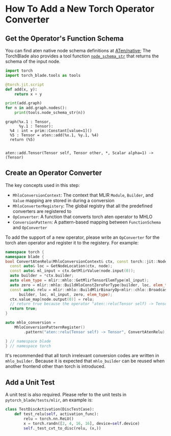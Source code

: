 # How To Add a New Torch Operator Converter

## Get the Operator's Function Schema

You can find aten native node schema definitions at
[ATen/native](https://github.com/pytorch/pytorch/tree/master/aten/src/ATen/native);
The TorchBlade also provides a tool function
[`node_schema_str`](https://github.com/alibaba/BladeDISC/blob/main/pytorch_blade/src/compiler/jit/tool_funcs.cpp#L110)
that returns the schema of the input node.

```python
import torch
import torch_blade.tools as tools

@torch.jit.script
def add(x, y):
    return x + y

print(add.graph)
for n in add.graph.nodes():
    print(tools.node_schema_str(n))
```

```text
graph(%x.1 : Tensor,
      %y.1 : Tensor):
  %4 : int = prim::Constant[value=1]()
  %5 : Tensor = aten::add(%x.1, %y.1, %4)
  return (%5)


aten::add.Tensor(Tensor self, Tensor other, *, Scalar alpha=1) -> (Tensor)
```

## Create an Operator Converter

The key concepts used in this step:

- `MhloConversionContext`: The context that MLIR `Module`, `Builder`, and
  `Value` mapping are stored in during a conversion
- `MhloConverterRegistery`: The global registry that all the predefined
  converters are registered to
- `OpConverter`: A function that converts torch aten operator to MHLO
- `ConversionPattern`: A pattern-based mapping between `FunctionSchema` and
  `OpConverter`

To add the support of a new operator, please write an `OpConverter` for the
torch aten operator and register it to the registery. For example:

```C++
namespace torch {
namespace blade {
bool ConvertAtenRelu(MhloConversionContext& ctx, const torch::jit::Node& node) {
  const auto& loc = GetNodeLocation(ctx, node);
  const auto& ml_input = ctx.GetMlirValue(node.input(0));
  auto builder = *ctx.builder;
  auto elem_type = mlir::mhlo::GetMlirTensorElemType(ml_input);
  auto zero = mlir::mhlo::BuildHloConstZeroForType(builder, loc, elem_type);
  const auto& relu = mlir::mhlo::BuildMlirBinaryOp<mlir::chlo::BroadcastMaxOp>(
      builder, loc, ml_input, zero, elem_type);
  ctx.value_map[node.output(0)] = relu;
  // return true because the operator "aten::relu(Tensor self) -> Tensor" is supported
  return true;
}

auto mhlo_conversion =
    MhloConversionPatternRegister()
        .pattern("aten::relu(Tensor self) -> Tensor", ConvertAtenRelu);

} // namespace blade
} // namespace torch
```

It's recommended that all torch irrelevant conversion codes are written in
`mhlo_builder`. Because it is expected that `mhlo_builder` can be reused when
another frontend other than torch is introduced.

## Add a Unit Test

A unit test is also required. Please refer to the unit tests in
`pytorch_blade/tests/mlir`, an example is:

```python
class TestDiscActivation(DiscTestCase):
    def test_relu(self, activation_func):
        relu = torch.nn.ReLU()
        x = torch.randn([2, 4, 16, 16], device=self.device)
        self._test_cvt_to_disc(relu, (x,))

```
